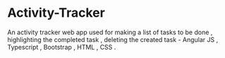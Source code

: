 # Activity-Tracker
An activity tracker web app used for making a list of tasks to be done , highlighting the completed task , deleting the created task - Angular JS , Typescript , Bootstrap , HTML , CSS .
